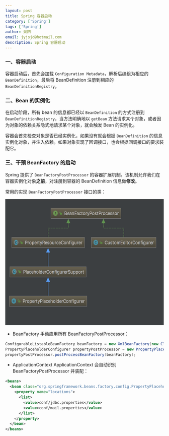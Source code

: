 ```yaml
---
layout: post
title: Spring 容器启动
category: ['Spring']
tags: ['Spring']
author: 景阳
email: jyjsjd@hotmail.com
description: Spring 容器启动
---
```


### 一、容器启动
容器启动后，首先会加载 `Configuration Metadata`，解析后编组为相应的 `BeanDefinition`，最后将 BeanDefinition 注册到相应的`BeanDefinitionRegistry`。

### 二、Bean 的实例化
在启动阶段，所有 bean 的信息都已经以 `BeanDefinition` 的方式注册到 `BeanDefinitionRegistry`，当方法明确地以 `getBean` 方法请求某个对象，或者因为对象的依赖关系隐式地请求某个对象，就会触发 Bean 的实例化。

容器会首先检查对象是否已经实例化，如果没有就会根据 `BeanDefinition` 的信息实例化对象，并注入依赖。如果对象实现了回调接口，也会根据回调接口的要求装配它。

### 三、干预 BeanFactory 的启动
Spring 提供了 `BeanFactoryPostProcessor` 的容器扩展机制。该机制允许我们在容器实例化对象**之前**，对注册到容器的 BeanDefinition 信息做**修改**。

常用的实现 `BeanFactoryPostProcessor` 接口的类：

<img src="/assets/img/beanpost.png" width="800" height="400"/>

* BeanFactory
手动应用所有 BeanFactoryPostProcessor：

```java
ConfigurableListableBeanFactory beanFactory = new XmlBeanFactory(new ClassPathResource("...")); 
PropertyPlaceholderConfigurer propertyPostProcessor = new PropertyPlaceholderConfigurer(); propertyPostProcessor.setLocation(new ClassPathResource("...")); 
propertyPostProcessor.postProcessBeanFactory(beanFactory);
```

* ApplicationContext
ApplicationContext 会自动识别 BeanFactoryPostProcessor 并装配：

```xml
<beans> 
  <bean class="org.springframework.beans.factory.config.PropertyPlaceholderConfigurer"> 
    <property name="locations"> 
      <list> 
        <value>conf/jdbc.properties</value> 
        <value>conf/mail.properties</value> 
      </list> 
    </property> 
  </bean> 
</beans>
```
